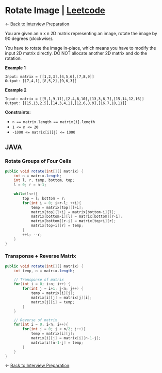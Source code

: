 # Rotate Image | [Leetcode](https://leetcode.com/problems/rotate-image/)

&larr; [Back to Interview Preparation](../../InterviewPreparation.md)

You are given an n x n 2D matrix representing an image, rotate the image by 90 degrees (clockwise).

You have to rotate the image in-place, which means you have to modify the input 2D matrix directly. DO NOT allocate another 2D matrix and do the rotation.

**Example 1**
[](../../../media/mat31.jpg)
```
Input: matrix = [[1,2,3],[4,5,6],[7,8,9]]
Output: [[7,4,1],[8,5,2],[9,6,3]]
```
**Example 2**
[](../../../media/mat322.jpg)

```
Input: matrix = [[5,1,9,11],[2,4,8,10],[13,3,6,7],[15,14,12,16]]
Output: [[15,13,2,5],[14,3,4,1],[12,6,8,9],[16,7,10,11]]
```

**Constraints:**

- `n == matrix.length == matrix[i].length`
- `1 <= n <= 20`
- `-1000 <= matrix[i][j] <= 1000`

## JAVA
### Rotate Groups of Four Cells

```java
public void rotate(int[][] matrix) {
    int n = matrix.length;
    int l, r, temp, bottom, top;
    l = 0; r = n-1;
    
    while(l<r){
        top = l; bottom = r;
        for(int i = 0; i<r-l; ++i){
            temp = matrix[top][l+i];
            matrix[top][l+i] = matrix[bottom-i][l];
            matrix[bottom-i][l] = matrix[bottom][r-i];
            matrix[bottom][r-i] = matrix[top+i][r];
            matrix[top+i][r] = temp;
        }
        ++l; --r;
    }
}
```

### Transponse + Reverse Matrix

```java
public void rotate(int[][] matrix) {
    int temp, n = matrix.length;

    // Transponse of matrix
    for(int i = 0; i<n; i++) {
        for(int j = i+1; j<n; j++) {
            temp = matrix[i][j];
            matrix[i][j] = matrix[j][i];
            matrix[j][i] = temp; 
        }
    }

    // Reverse of matrix
    for(int i = 0; i<n; i++){
        for(int j = 0; j < n/2; j++){
            temp = matrix[i][j];
            matrix[i][j] = matrix[i][n-1-j];
            matrix[i][n-1-j] = temp;
        }
    }
}
```


&larr; [Back to Interview Preparation](../../InterviewPreparation.md)